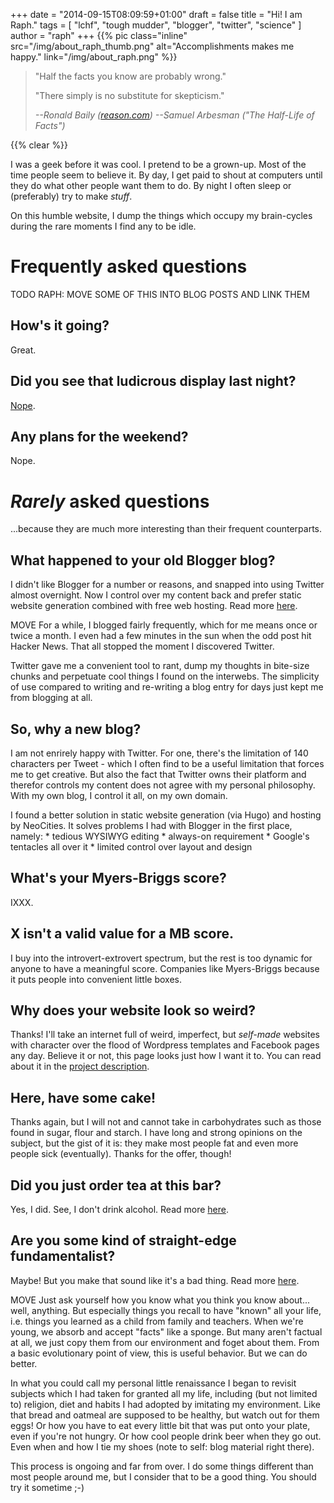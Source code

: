 +++
date = "2014-09-15T08:09:59+01:00"
draft = false
title = "Hi! I am Raph."
tags = [ "lchf", "tough mudder", "blogger", "twitter", "science" ]
author = "raph"
+++
{{% pic class="inline" src="/img/about_raph_thumb.png" alt="Accomplishments makes me happy." link="/img/about_raph.png" %}}
> "Half the facts you know are probably wrong."
>
> "There simply is no substitute for skepticism."
>
> <cite>--Ronald Baily ([reason.com](http://reason.com/archives/2012/12/24/half-the-facts-you-know-are-probably-wro))</cite>
> <cite>--Samuel Arbesman ("The Half-Life of Facts")</cite>

{{% clear %}}

I was a geek before it was cool. I pretend to be a grown-up. Most of the time people seem to believe it. By day, I get paid to shout at computers until they do what other people want them to do. By night I often sleep or (preferably) try to make *stuff*.

On this humble website, I dump the things which occupy my brain-cycles during the rare moments I find any to be idle.


# Frequently asked questions
TODO RAPH: MOVE SOME OF THIS INTO BLOG POSTS AND LINK THEM

## How's it going?
Great.

## Did you see that ludicrous display last night?
[Nope](https://www.youtube.com/watch?v=gWJIQm9qH-w).

## Any plans for the weekend?
Nope.

# *Rarely* asked questions
...because they are much more interesting than their frequent counterparts.

## What happened to your old Blogger blog?
I didn't like Blogger for a number or reasons, and snapped into using Twitter almost overnight. Now I control over my content back and prefer static website generation combined with free web hosting. Read more [here](/blog/2000/01/todo/).

MOVE
For a while, I blogged fairly frequently, which for me means once or twice a month. I even had a few minutes in the sun when the odd post hit Hacker News. That all stopped the moment I discovered Twitter.

Twitter gave me a convenient tool to rant, dump my thoughts in bite-size chunks and perpetuate cool things I found on the interwebs. The simplicity of use compared to writing and re-writing a blog entry for days just kept me from blogging at all.

## So, why a new blog?
I am not enrirely happy with Twitter. For one, there's the limitation of 140 characters per Tweet - which I often find to be a useful limitation that forces me to get creative. But also the fact that Twitter owns their platform and therefor controls my content does not agree with my personal philosophy. With my own blog, I control it all, on my own domain.

I found a better solution in static website generation (via Hugo) and hosting by NeoCities. It solves problems I had with Blogger in the first place, namely: * tedious WYSIWYG editing * always-on requirement * Google's tentacles all over it * limited control over layout and design

## What's your Myers-Briggs score?
IXXX.

## X isn't a valid value for a MB score.
I buy into the introvert-extrovert spectrum, but the rest is too dynamic for anyone to have a meaningful score. Companies like Myers-Briggs because it puts people into convenient little boxes.

## Why does your website look so weird?
Thanks! I'll take an internet full of weird, imperfect, but *self-made* websites with character over the flood of Wordpress templates and Facebook pages any day. Believe it or not, this page looks just how I want it to. You can read about it in the [project description](/project/website).

## Here, have some cake!
Thanks again, but I will not and cannot take in carbohydrates such as those found in sugar, flour and starch. I have long and strong opinions on the subject, but the gist of it is: they make most people fat and even more people sick (eventually). Thanks for the offer, though!

## Did you just order tea at this bar?
Yes, I did. See, I don't drink alcohol. Read more [here](/blog/2000/01/alcohol/).

## Are you some kind of straight-edge fundamentalist?
Maybe! But you make that sound like it's a bad thing. Read more [here](/blog/2000/01/todo/).

MOVE
Just ask yourself how you know what you think you know about... well, anything. But especially things you recall to have "known" all your life, i.e. things you learned as a child from family and teachers. When we're young, we absorb and accept "facts" like a sponge. But many aren't factual at all, we just copy them from our environment and foget about them. From a basic evolutionary point of view, this is useful behavior. But we can do better.

In what you could call my personal little renaissance I began to revisit subjects which I had taken for granted all my life, including (but not limited to) religion, diet and habits I had adopted by imitating my environment. Like that bread and oatmeal are supposed to be healthy, but watch out for them eggs! Or how you have to eat every little bit that was put onto your plate, even if you're not hungry. Or how cool people drink beer when they go out. Even when and how I tie my shoes (note to self: blog material right there).

This process is ongoing and far from over. I do some things different than most people around me, but I consider that to be a good thing. You should try it sometime ;-)

